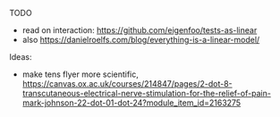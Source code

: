 TODO

- read on interaction: https://github.com/eigenfoo/tests-as-linear
- also https://danielroelfs.com/blog/everything-is-a-linear-model/

Ideas:
- make tens flyer more scientific, https://canvas.ox.ac.uk/courses/214847/pages/2-dot-8-transcutaneous-electrical-nerve-stimulation-for-the-relief-of-pain-mark-johnson-22-dot-01-dot-24?module_item_id=2163275